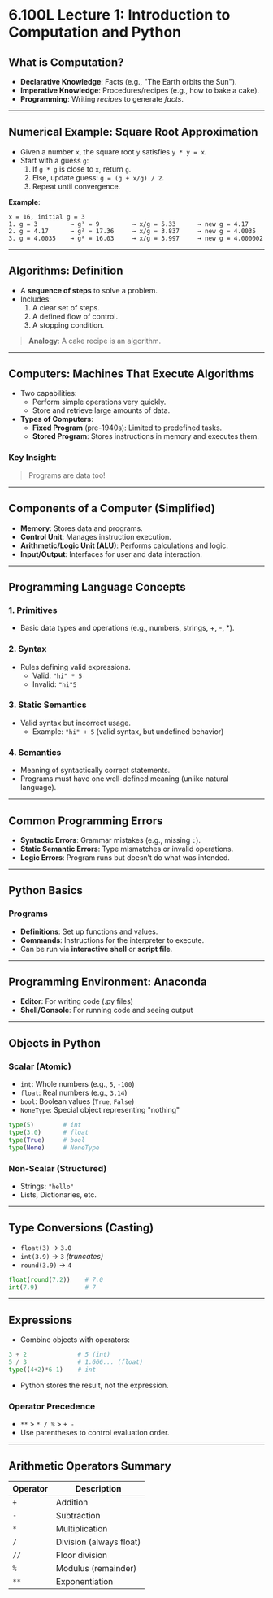 # 6.100L Lecture 1: Introduction to Computation and Python

## What is Computation?
- **Declarative Knowledge**: Facts (e.g., "The Earth orbits the Sun").
- **Imperative Knowledge**: Procedures/recipes (e.g., how to bake a cake).
- **Programming**: Writing *recipes* to generate *facts*.

---

## Numerical Example: Square Root Approximation
- Given a number `x`, the square root `y` satisfies `y * y = x`.
- Start with a guess `g`:
  1. If `g * g` is close to `x`, return `g`.
  2. Else, update guess: `g = (g + x/g) / 2`.
  3. Repeat until convergence.

**Example**:
```
x = 16, initial g = 3
1. g = 3         → g² = 9         → x/g = 5.33      → new g = 4.17
2. g = 4.17      → g² = 17.36     → x/g = 3.837     → new g = 4.0035
3. g = 4.0035    → g² = 16.03     → x/g = 3.997     → new g = 4.000002
```

---

## Algorithms: Definition
- A **sequence of steps** to solve a problem.
- Includes:
  1. A clear set of steps.
  2. A defined flow of control.
  3. A stopping condition.

> **Analogy**: A cake recipe is an algorithm.

---

## Computers: Machines That Execute Algorithms
- Two capabilities:
  - Perform simple operations very quickly.
  - Store and retrieve large amounts of data.
- **Types of Computers**:
  - **Fixed Program** (pre-1940s): Limited to predefined tasks.
  - **Stored Program**: Stores instructions in memory and executes them.

### Key Insight:
> Programs are data too!

---

## Components of a Computer (Simplified)
- **Memory**: Stores data and programs.
- **Control Unit**: Manages instruction execution.
- **Arithmetic/Logic Unit (ALU)**: Performs calculations and logic.
- **Input/Output**: Interfaces for user and data interaction.

---

## Programming Language Concepts

### 1. **Primitives**
- Basic data types and operations (e.g., numbers, strings, +, -, *).

### 2. **Syntax**
- Rules defining valid expressions.
  - Valid: `"hi" * 5`
  - Invalid: `"hi"5`

### 3. **Static Semantics**
- Valid syntax but incorrect usage.
  - Example: `"hi" + 5` (valid syntax, but undefined behavior)

### 4. **Semantics**
- Meaning of syntactically correct statements.
- Programs must have one well-defined meaning (unlike natural language).

---

## Common Programming Errors
- **Syntactic Errors**: Grammar mistakes (e.g., missing `:`).
- **Static Semantic Errors**: Type mismatches or invalid operations.
- **Logic Errors**: Program runs but doesn’t do what was intended.

---

## Python Basics

### Programs
- **Definitions**: Set up functions and values.
- **Commands**: Instructions for the interpreter to execute.
- Can be run via **interactive shell** or **script file**.

---

## Programming Environment: Anaconda
- **Editor**: For writing code (.py files)
- **Shell/Console**: For running code and seeing output

---

## Objects in Python

### Scalar (Atomic)
- `int`: Whole numbers (e.g., `5`, `-100`)
- `float`: Real numbers (e.g., `3.14`)
- `bool`: Boolean values (`True`, `False`)
- `NoneType`: Special object representing "nothing"

```python
type(5)        # int
type(3.0)      # float
type(True)     # bool
type(None)     # NoneType
```

### Non-Scalar (Structured)
- Strings: `"hello"`
- Lists, Dictionaries, etc.

---

## Type Conversions (Casting)
- `float(3)` → `3.0`
- `int(3.9)` → `3` *(truncates)*
- `round(3.9)` → `4`
```python
float(round(7.2))    # 7.0
int(7.9)             # 7
```

---

## Expressions
- Combine objects with operators:
```python
3 + 2              # 5 (int)
5 / 3              # 1.666... (float)
type((4+2)*6-1)    # int
```
- Python stores the result, not the expression.

### Operator Precedence
- `**` > `* / %` > `+ -`
- Use parentheses to control evaluation order.

---

## Arithmetic Operators Summary
| Operator | Description               |
|----------|---------------------------|
| `+`      | Addition                  |
| `-`      | Subtraction               |
| `*`      | Multiplication            |
| `/`      | Division (always float)  |
| `//`     | Floor division            |
| `%`      | Modulus (remainder)       |
| `**`     | Exponentiation            |
